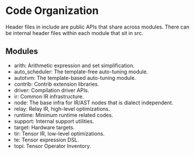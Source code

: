 <!--- Licensed to the Apache Software Foundation (ASF) under one -->
<!--- or more contributor license agreements.  See the NOTICE file -->
<!--- distributed with this work for additional information -->
<!--- regarding copyright ownership.  The ASF licenses this file -->
<!--- to you under the Apache License, Version 2.0 (the -->
<!--- "License"); you may not use this file except in compliance -->
<!--- with the License.  You may obtain a copy of the License at -->

<!---   http://www.apache.org/licenses/LICENSE-2.0 -->

<!--- Unless required by applicable law or agreed to in writing, -->
<!--- software distributed under the License is distributed on an -->
<!--- "AS IS" BASIS, WITHOUT WARRANTIES OR CONDITIONS OF ANY -->
<!--- KIND, either express or implied.  See the License for the -->
<!--- specific language governing permissions and limitations -->
<!--- under the License. -->

# Code Organization

Header files in include are public APIs that share across modules.
There can be internal header files within each module that sit in src.

## Modules
- arith: Arithmetic expression and set simplification.
- auto\_scheduler: The template-free auto-tuning module.
- autotvm: The template-based auto-tuning module.
- contrib: Contrib extension libraries.
- driver: Compilation driver APIs.
- ir: Common IR infrastructure.
- node: The base infra for IR/AST nodes that is dialect independent.
- relay: Relay IR, high-level optimizations.
- runtime: Minimum runtime related codes.
- support: Internal support utilities.
- target: Hardware targets.
- tir: Tensor IR, low-level optimizations.
- te: Tensor expression DSL.
- topi: Tensor Operator Inventory.
